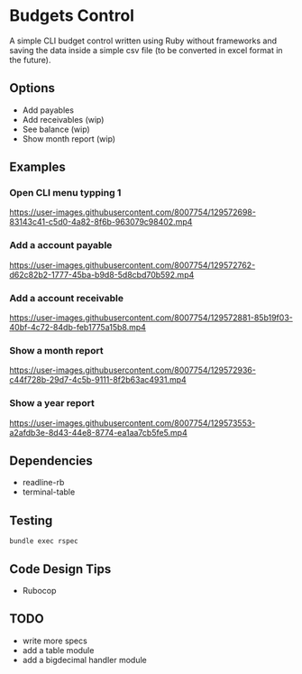 # Budgets Control

A simple CLI budget control written using Ruby without frameworks and saving the data inside a simple csv file (to be converted in excel format in the future).

## Options

- Add payables
- Add receivables (wip)
- See balance (wip)
- Show month report (wip)

## Examples

### Open CLI menu typping 1

https://user-images.githubusercontent.com/8007754/129572698-83143c41-c5d0-4a82-8f6b-963079c98402.mp4

### Add a account payable

https://user-images.githubusercontent.com/8007754/129572762-d62c82b2-1777-45ba-b9d8-5d8cbd70b592.mp4

### Add a account receivable

https://user-images.githubusercontent.com/8007754/129572881-85b19f03-40bf-4c72-84db-feb1775a15b8.mp4

### Show a month report

https://user-images.githubusercontent.com/8007754/129572936-c44f728b-29d7-4c5b-9111-8f2b63ac4931.mp4

### Show a year report

https://user-images.githubusercontent.com/8007754/129573553-a2afdb3e-8d43-44e8-8774-ea1aa7cb5fe5.mp4

## Dependencies

- readline-rb
- terminal-table

## Testing

```terminal
bundle exec rspec
```

## Code Design Tips

- Rubocop

## TODO

- write more specs
- add a table module
- add a bigdecimal handler module
